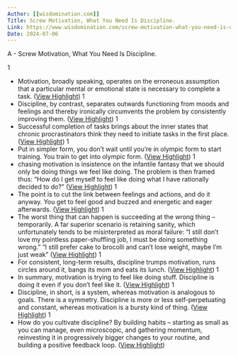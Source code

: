 ```yaml
---
Author: [[wisdomination.com]]
Title: Screw Motivation, What You Need Is Discipline.
Link: https://www.wisdomination.com/screw-motivation-what-you-need-is-discipline/
Date: 2024-07-06
---
```

A - Screw Motivation, What You Need Is Discipline.

1
- Motivation, broadly speaking, operates on the erroneous assumption that a particular mental or emotional state is necessary to complete a task. ([View Highlight](https://instapaper.com/read/1355663317/14407581))
1
- Discipline, by contrast, separates outwards functioning from moods and feelings and thereby ironically circumvents the problem by consistently improving them. ([View Highlight](https://instapaper.com/read/1355663317/14407583))
1
- Successful completion of tasks brings about the inner states that chronic procrastinators think they need to initiate tasks in the first place. ([View Highlight](https://instapaper.com/read/1355663317/14407588))
1
- Put in simpler form, you don’t wait until you’re in olympic form to start training. You train to get into olympic form. ([View Highlight](https://instapaper.com/read/1355663317/14407591))
1
- chasing motivation is insistence on the infantile fantasy that we should only be doing things we feel like doing. The problem is then framed thus: “How do I get myself to feel like doing what I have rationally decided to do?” ([View Highlight](https://instapaper.com/read/1355663317/14407599))
1
- The point is to cut the link between feelings and actions, and do it anyway. You get to feel good and buzzed and energetic and eager afterwards. ([View Highlight](https://instapaper.com/read/1355663317/14407608))
1
- The worst thing that can happen is succeeding at the wrong thing – temporarily. A far superior scenario is retaining sanity, which unfortunately tends to be misinterpreted as moral failure: “I still don’t love my pointless paper-shuffling job, I must be doing something wrong.” “I still prefer cake to brocolli and can’t lose weight, maybe I’m just weak” ([View Highlight](https://instapaper.com/read/1355663317/14407619))
1
- For consistent, long-term results, discipline trumps motivation, runs circles around it, bangs its mom and eats its lunch. ([View Highlight](https://instapaper.com/read/1355663317/14407629))
1
- In summary, motivation is trying to feel like doing stuff. Discipline is doing it even if you don’t feel like it. ([View Highlight](https://instapaper.com/read/1355663317/14407630))
1
- Discipline, in short, is a system, whereas motivation is analogous to goals. There is a symmetry. Discipline is more or less self-perpetuating and constant, whereas motivation is a bursty kind of thing. ([View Highlight](https://instapaper.com/read/1355663317/14407636))
1
- How do you cultivate discipline? By building habits – starting as small as you can manage, even microscopic, and gathering momentum, reinvesting it in progressively bigger changes to your routine, and building a positive feedback loop. ([View Highlight](https://instapaper.com/read/1355663317/14407639))
